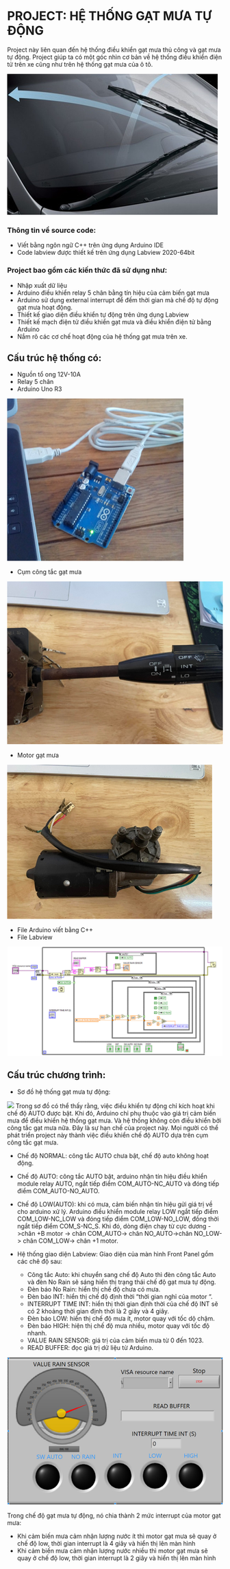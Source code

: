 # PROJECT: HỆ THỐNG GẠT MƯA TỰ ĐỘNG

Project này liên quan đến hệ thống điều khiển gạt mưa thủ công và gạt mưa tự động. Project giúp ta có một góc nhìn cơ bản về hệ thống điều khiển điện tử trên xe cũng như trên hệ thống gạt mưa của ô tô. 

![](Image/Hinhanhgatmuatrenxe.png)

### Thông tin về source code:

- Viết bằng ngôn ngữ C++ trên ứng dụng Arduino IDE
- Code labview được thiết kế trên ứng dụng Labview 2020-64bit

### Project bao gồm các kiến thức đã sử dụng như:

- Nhập xuất dữ liệu
- Arduino điều khiển relay 5 chân bằng tín hiệu của cảm biến gạt mưa
- Arduino sử dụng external interrupt để đếm thời gian mà chế độ tự động gạt mưa hoạt động.
- Thiết kế giao diện điều khiển tự động trên ứng dụng Labview
- Thiết kế mạch điện tử điều khiển gạt mưa và điều khiển điện tử bằng Arduino
- Nắm rõ các cơ chế hoạt động của hệ thống gạt mưa trên xe.

## Cấu trúc hệ thống có:

- Nguồn tổ ong 12V-10A
- Relay 5 chân
- Arduino Uno R3

![](Image/arduino.png)

- Cụm công tắc gạt mưa

![](Image/Cumcongtacgatmua.png)

- Motor gạt mưa

![](Image/motorgatmua.png)

- File Arduino viết bằng C++
- File Labview

![](Image/Codelabview.png)

## Cấu trúc chương trình: 

- Sơ đồ hệ thống gạt mưa tự động: 

![](Image/sodohethong.png)
Trong sơ đồ có thể thấy rằng, việc điều khiển tự động chỉ kích hoạt khi chế độ AUTO được bật. Khi đó, Arduino chỉ phụ thuộc vào giá trị cảm biến mưa để điều khiển hệ thống gạt mưa. Và hệ thống không còn điều khiển bởi công tắc gạt mưa nữa. Đây là sự hạn chế của project này. Mọi người có thể phát triển project này thành việc điều khiển chế độ AUTO dựa trên cụm công tắc gạt mưa. 
  - Chế độ NORMAL: công tắc AUTO chưa bật, chế độ auto không hoạt động.
  - Chế độ AUTO: công tắc AUTO bật, arduino nhận tín hiệu điều khiển module relay AUTO, ngắt tiếp điểm COM_AUTO-NC_AUTO và đóng tiếp điểm COM_AUTO-NO_AUTO.
  - Chế độ LOW(AUTO): khi có mưa, cảm biến nhận tín hiệu gửi giá trị về cho arduino xử lý. Arduino điều khiển module relay LOW ngắt tiếp điểm COM_LOW-NC_LOW và đóng tiếp điểm COM_LOW-NO_LOW, đồng thời ngắt tiếp điểm COM_S-NC_S. Khi đó, dòng điện chạy từ cực dương ->chân +B motor -> chân COM_AUTO-> chân NO_AUTO->chân NO_LOW-> chân COM_LOW-> chân +1 motor.


- Hệ thống giao diện Labview: 
Giao diện của màn hình Front Panel gồm các chê độ sau:
  - Công tắc Auto: khi chuyển sang chế độ Auto thì đèn công tắc Auto và đèn No Rain sẽ sáng hiển thị trạng thái chế độ gạt mưa tự động.
  - Đèn báo No Rain: hiển thị chế độ chưa có mưa.
  - Đèn báo INT: hiển thị chế độ định thời “thời gian nghỉ của motor “.
  - INTERRUPT TIME INT: hiển thị thời gian định thời của chế độ INT sẽ có 2 khoảng thời gian định thời là 2 giây và 4 giây.
  - Đèn báo LOW: hiển thị chế độ mưa ít, motor quay với tốc dộ chậm.
  - Đèn báo HIGH: hiện thị chế độ mưa nhiều, motor quay với tốc độ nhanh.
  - VALUE RAIN SENSOR: giá trị của cảm biến mưa từ 0 đến 1023.
  - READ BUFFER: đọc giá trị dữ liệu từ Arduino.

![](Image/phanmemlabview.png)

Trong chế độ gạt mưa tự động, nó chia thành 2 mức interrupt của motor gạt mưa: 
  - Khi cảm biến mưa cảm nhận lượng nước ít thì motor gạt mưa sẽ quay ở chế độ low, thời gian interrupt là 4 giây và hiển thị lên màn hình
  - Khi cảm biến mưa cảm nhận lượng nước nhiều thì motor gạt mưa sẽ quay ở chế độ low, thời gian interrupt là 2 giây và hiển thị lên màn hình
